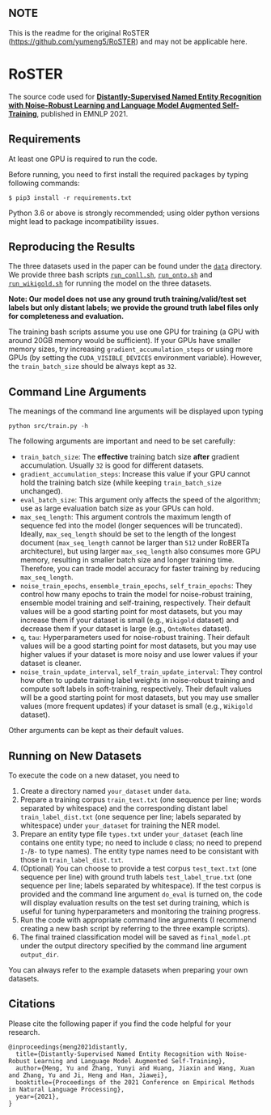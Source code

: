 ## NOTE
  This is the readme for the original RoSTER (https://github.com/yumeng5/RoSTER) and may not be applicable here. 

# RoSTER

The source code used for [**Distantly-Supervised Named Entity Recognition with Noise-Robust Learning and Language Model Augmented Self-Training**](https://arxiv.org/abs/2109.05003), published in EMNLP 2021.

## Requirements

At least one GPU is required to run the code.

Before running, you need to first install the required packages by typing following commands:

```
$ pip3 install -r requirements.txt
```

Python 3.6 or above is strongly recommended; using older python versions might lead to package incompatibility issues.

## Reproducing the Results

The three datasets used in the paper can be found under the [`data`](data) directory. We provide three bash scripts [`run_conll.sh`](run_conll.sh), [`run_onto.sh`](run_onto.sh) and [`run_wikigold.sh`](run_wikigold.sh) for running the model on the three datasets.

**Note: Our model does not use any ground truth training/valid/test set labels but only distant labels; we provide the ground truth label files only for completeness and evaluation.**

The training bash scripts assume you use one GPU for training (a GPU with around 20GB memory would be sufficient). If your GPUs have smaller memory sizes, try increasing `gradient_accumulation_steps` or using more GPUs (by setting the `CUDA_VISIBLE_DEVICES` environment variable). However, the `train_batch_size` should be always kept as `32`.

## Command Line Arguments

The meanings of the command line arguments will be displayed upon typing
```
python src/train.py -h
```
The following arguments are important and need to be set carefully:

* `train_batch_size`: The **effective** training batch size **after** gradient accumulation. Usually `32` is good for different datasets.
* `gradient_accumulation_steps`: Increase this value if your GPU cannot hold the training batch size (while keeping `train_batch_size` unchanged).
* `eval_batch_size`: This argument only affects the speed of the algorithm; use as large evaluation batch size as your GPUs can hold.
* `max_seq_length`: This argument controls the maximum length of sequence fed into the model (longer sequences will be truncated). Ideally, `max_seq_length` should be set to the length of the longest document (`max_seq_length` cannot be larger than `512` under RoBERTa architecture), but using larger `max_seq_length` also consumes more GPU memory, resulting in smaller batch size and longer training time. Therefore, you can trade model accuracy for faster training by reducing `max_seq_length`.
* `noise_train_epochs`, `ensemble_train_epochs`, `self_train_epochs`: They control how many epochs to train the model for noise-robust training, ensemble model training and self-training, respectively. Their default values will be a good starting point for most datasets, but you may increase them if your dataset is small (e.g., `Wikigold` dataset) and decrease them if your dataset is large (e.g., `OntoNotes` dataset).
* `q`, `tau`: Hyperparameters used for noise-robust training. Their default values will be a good starting point for most datasets, but you may use higher values if your dataset is more noisy and use lower values if your dataset is cleaner.
* `noise_train_update_interval`, `self_train_update_interval`: They control how often to update training label weights in noise-robust training and compute soft labels in soft-training, respectively. Their default values will be a good starting point for most datasets, but you may use smaller values (more frequent updates) if your dataset is small (e.g., `Wikigold` dataset).

Other arguments can be kept as their default values.

## Running on New Datasets

To execute the code on a new dataset, you need to 

1. Create a directory named `your_dataset` under `data`.
2. Prepare a training corpus `train_text.txt` (one sequence per line; words separated by whitespace) and the corresponding distant label `train_label_dist.txt` (one sequence per line; labels separated by whitespace) under `your_dataset` for training the NER model.
3. Prepare an entity type file `types.txt` under `your_dataset` (each line contains one entity type; no need to include `O` class; no need to prepend `I-`/`B-` to type names). The entity type names need to be consistant with those in `train_label_dist.txt`.
4. (Optional) You can choose to provide a test corpus `test_text.txt` (one sequence per line) with ground truth labels `test_label_true.txt` (one sequence per line; labels separated by whitespace). If the test corpus is provided and the command line argument `do_eval` is turned on, the code will display evaluation results on the test set during training, which is useful for tuning hyperparameters and monitoring the training progress.
5. Run the code with appropriate command line arguments (I recommend creating a new bash script by referring to the three example scripts).
6. The final trained classification model will be saved as `final_model.pt` under the output directory specified by the command line argument `output_dir`.

You can always refer to the example datasets when preparing your own datasets.

## Citations

Please cite the following paper if you find the code helpful for your research.
```
@inproceedings{meng2021distantly,
  title={Distantly-Supervised Named Entity Recognition with Noise-Robust Learning and Language Model Augmented Self-Training},
  author={Meng, Yu and Zhang, Yunyi and Huang, Jiaxin and Wang, Xuan and Zhang, Yu and Ji, Heng and Han, Jiawei},
  booktitle={Proceedings of the 2021 Conference on Empirical Methods in Natural Language Processing},
  year={2021},
}
```
